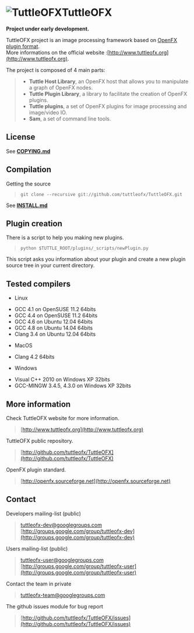 ![TuttleOFX](https://github.com/tuttleofx/TuttleOFX/raw/master/plugins/_scripts/ImageEffectApi/Resources/L_ProjectName_.png "TuttleOFX")TuttleOFX
========================
**Project under early development.**
  
TuttleOFX project is an image processing framework based on [OpenFX plugin format](http://openfx.sourceforge.net/).  
More informations on the official website :[http://www.tuttleofx.org](http://www.tuttleofx.org).

The project is composed of 4 main parts:
> - **Tuttle Host Library**, an OpenFX host that allows you to manipulate a graph of OpenFX nodes.  
> - **Tuttle Plugin Library**, a library to facilitate the creation of OpenFX plugins.  
> - **Tuttle plugins**, a set of OpenFX plugins for image processing and image/video IO.  
> - **Sam**, a set of command line tools.  


License
-------
See [**COPYING.md**](COPYING.md)


Compilation
-----------

Getting the source
>    `git clone --recursive git://github.com/tuttleofx/TuttleOFX.git`  

See [**INSTALL.md**](INSTALL.md)


Plugin creation
---------------

There is a script to help you making new plugins.
> `python $TUTTLE_ROOT/plugins/_scripts/newPlugin.py`  

This script asks you information about your plugin and create a new plugin source tree in your current directory.


Tested compilers
----------------

- Linux
 + GCC 4.1 on OpenSUSE 11.2 64bits
 + GCC 4.4 on OpenSUSE 11.2 64bits
 + GCC 4.6 on Ubuntu 12.04 64bits
 + GCC 4.8 on Ubuntu 14.04 64bits
 + Clang 3.4 on Ubuntu 12.04 64bits
- MacOS
 + Clang 4.2 64bits
- Windows
 + Visual C++ 2010 on Windows XP 32bits
 + GCC-MINGW 3.4.5, 4.3.0 on Windows XP 32bits


More information 
----------------

Check TuttleOFX website for more information. 
>[http://www.tuttleofx.org](http://www.tuttleofx.org)

TuttleOFX public repository.
>[http://github.com/tuttleofx/TuttleOFX](http://github.com/tuttleofx/TuttleOFX)
	
OpenFX plugin standard.
>[http://openfx.sourceforge.net](http://openfx.sourceforge.net)


Contact
-------

Developers mailing-list (public)
> [tuttleofx-dev@googlegroups.com](mailto:tuttleofx-dev@googlegroups.com)  
> [http://groups.google.com/group/tuttleofx-dev](http://groups.google.com/group/tuttleofx-dev)

Users mailing-list (public)
> [tuttleofx-user@googlegroups.com](mailto:tuttleofx-user@googlegroups.com)  
> [http://groups.google.com/group/tuttleofx-user](http://groups.google.com/group/tuttleofx-user)

Contact the team in private
> [tuttleofx-team@googlegroups.com](mailto:tuttleofx-team@googlegroups.com)

The github issues module for bug report
> [http://github.com/tuttleofx/TuttleOFX/issues](http://github.com/tuttleofx/TuttleOFX/issues)

